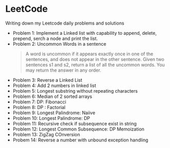 # LeetCode

Writing down my Leetcode daily problems and solutions

- Problem 1: Implement a Linked list with capability to append, delete, prepend, serch a node and print the list.
- Problem 2: Uncommon Words in a sentence
    > A word is uncommon if it appears exactly once in one of the sentences, and does not appear in the other sentence.
    > Given two sentences s1 and s2, return a list of all the uncommon words. You may return the answer in any order.
- Problem 3: Reverse a Linked List
- Problem 4: Add 2 numbers in linked list
- Problem 5: Longest substring without repeating characters
- Problem 6: Median of 2 sorted arrays
- Problem 7: DP: Fibonacci
- Problem 8: DP : Factorial
- Problem 9: Longest Palindrome: Naiive
- Problem 10: Longest Palindrome: DP
- Problem 11: Recursive check if subsequence exist in string
- Problem 12: Longest Common Subsequence: DP Memoization
- Problem 13: ZigZag COnversion
- Probem 14: Reverse a number with unbound exception handling